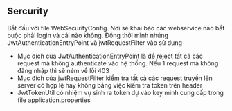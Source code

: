 

## Sercurity
 Bắt đầu với file WebSecurityConfig. Nơi  sẽ khai báo các webservice nào bắt buộc phải login và cái nào không. Đồng thời 
mình nhúng JwtAuthenticationEntryPoint và  jwtRequestFilter vào sử dụng
+ Mục đích của JwtAuthenticationEntryPoint là để reject tất cả các request mà không authenticate vào hệ thống. Nếu 1 request mà không
đăng nhập thì sẽ ném về lỗi 403
+ Mục đích của jwtRequestFilter kiểm tra tất cả các request truyền lên server có hợp lệ hay không bằng việc kiểm tra token trên header
+ JwtTokenUtil có nhiệm vụ sinh ra token dự vào key mình cung cấp trong file application.properties
